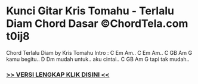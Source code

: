 
 # Kunci Gitar Kris Tomahu - Terlalu Diam Chord Dasar ©ChordTela.com t0ij8


Chord Terlalu Diam by Kris Tomahu Intro : C Em Am.. C Em Am.. C GB Am G kamu begitu.. D Dm mudah untuk.. aku cintai.. C GB Am G tapi tak mudah..

###  <a href="https://shortlighzx.web.app?sq=Kunci Gitar Kris Tomahu - Terlalu Diam Chord Dasar ©ChordTela.com"> >> VERSI LENGKAP KLIK DISINI << </a>
